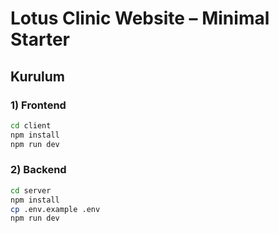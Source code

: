 # Lotus Clinic Website – Minimal Starter


## Kurulum


### 1) Frontend
```bash
cd client
npm install
npm run dev
```


### 2) Backend
```bash
cd server
npm install
cp .env.example .env
npm run dev